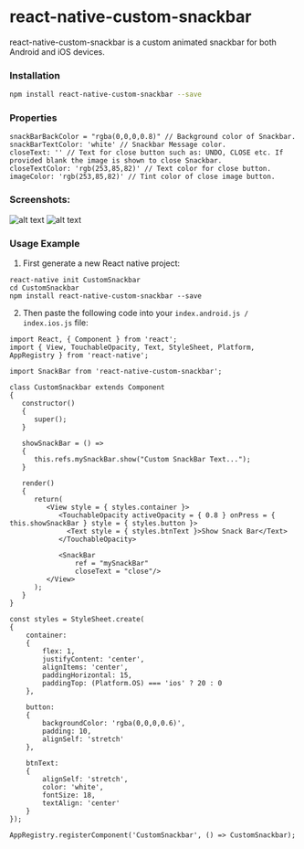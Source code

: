 # react-native-custom-snackbar
react-native-custom-snackbar is a custom animated snackbar for both Android and iOS devices.

### Installation
```bash
npm install react-native-custom-snackbar --save
```
### Properties

```
snackBarBackColor = "rgba(0,0,0,0.8)" // Background color of Snackbar.
snackBarTextColor: 'white' // Snackbar Message color.
closeText: '' // Text for close button such as: UNDO, CLOSE etc. If provided blank the image is shown to close Snackbar.
closeTextColor: 'rgb(253,85,82)' // Text color for close button.
imageColor: 'rgb(253,85,82)' // Tint color of close image button.

```
### Screenshots:
![alt text](https://2.bp.blogspot.com/-d3d93IcrlH0/Wc4pUiT9CoI/AAAAAAAAAPQ/mS9SUMFr6kwzxfekdbPGZhz_Y3CPX_USQCLcBGAs/s640/snackbar-demo-with-img-button.gif)
![alt text](https://3.bp.blogspot.com/-ncuaeACI_WY/Wc4pXDHfuGI/AAAAAAAAAPU/W5IAK_CmiUYRk2R2WFbBZjVlDSrZyG_tACLcBGAs/s640/snackbar-demo-with-close-text.gif)

### Usage Example

1. First generate a new React native project:
```
react-native init CustomSnackbar
cd CustomSnackbar
npm install react-native-custom-snackbar --save
```
2. Then paste the following code into your ```index.android.js / index.ios.js``` file:
```
import React, { Component } from 'react';
import { View, TouchableOpacity, Text, StyleSheet, Platform, AppRegistry } from 'react-native';

import SnackBar from 'react-native-custom-snackbar';

class CustomSnackbar extends Component
{
   constructor()
   {
      super();
   }

   showSnackBar = () =>
   {
      this.refs.mySnackBar.show("Custom SnackBar Text...");
   }

   render()
   {
      return(
         <View style = { styles.container }>
            <TouchableOpacity activeOpacity = { 0.8 } onPress = { this.showSnackBar } style = { styles.button }>
              <Text style = { styles.btnText }>Show Snack Bar</Text>
            </TouchableOpacity>

            <SnackBar
            	ref = "mySnackBar"
            	closeText = "close"/>
         </View>
      );
   }
}

const styles = StyleSheet.create(
{
	container:
	{
		flex: 1,
		justifyContent: 'center',
		alignItems: 'center',
		paddingHorizontal: 15,
		paddingTop: (Platform.OS) === 'ios' ? 20 : 0
	},

	button:
	{
		backgroundColor: 'rgba(0,0,0,0.6)',
		padding: 10,
		alignSelf: 'stretch'
	},

	btnText:
	{
		alignSelf: 'stretch',
		color: 'white',
		fontSize: 18,
		textAlign: 'center'
	}
});

AppRegistry.registerComponent('CustomSnackbar', () => CustomSnackbar);
```
